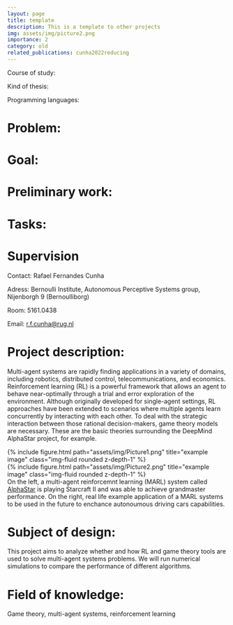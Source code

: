 ```yaml
---
layout: page
title: template
description: This is a template to other projects
img: assets/img/picture2.png
importance: 2
category: old
related_publications: cunha2022reducing
---
```



Course of study:

Kind of thesis:

Programming languages:

# Problem:

# Goal:

# Preliminary work:

# Tasks:

# Supervision

Contact: Rafael Fernandes Cunha

Adress: Bernoulli Institute, Autonomous Perceptive Systems group, Nijenborgh 9 (Bernoulliborg)

Room: 5161.0438

Email: r.f.cunha@rug.nl

# Project description:

Multi-agent systems are rapidly finding applications in a variety of domains, including robotics, distributed control, telecommunications, and economics. Reinforcement learning (RL) is a powerful framework that allows an agent to behave near-optimally through a trial and error exploration of the environment. Although originally developed for single-agent settings, RL approaches have been extended to scenarios where multiple agents learn concurrently by interacting with each other. To deal with the strategic interaction between those rational decision-makers, game theory models are necessary. These are the basic theories surrounding the DeepMind AlphaStar project, for example. 

<div class="row justify-content-sm-center">
    <div class="col-sm-6 mt-3 mt-md-0">
        {% include figure.html path="assets/img/Picture1.png" title="example image" class="img-fluid rounded z-depth-1" %}
    </div>
    <div class="col-sm-6 mt-3 mt-md-0">
        {% include figure.html path="assets/img/Picture2.png" title="example image" class="img-fluid rounded z-depth-1" %}
    </div>
</div>
<div class="caption">
    On the left, a multi-agent reinforcemnt learning (MARL) system called <a href="https://www.deepmind.com/blog/alphastar-grandmaster-level-in-starcraft-ii-using-multi-agent-reinforcement-learning">AlphaStar</a> is playing Starcraft II and was able to achieve grandmaster performance. On the right, real life example application of a MARL systems to be used in the future to enchance autonoumous driving cars capabilities.
</div>

# Subject of design:

This project aims to analyze whether and how RL and game theory tools are used to solve multi-agent systems problems. We will run numerical simulations to compare the performance of different algorithms.

# Field of knowledge: 

Game theory, multi-agent systems, reinforcement learning


